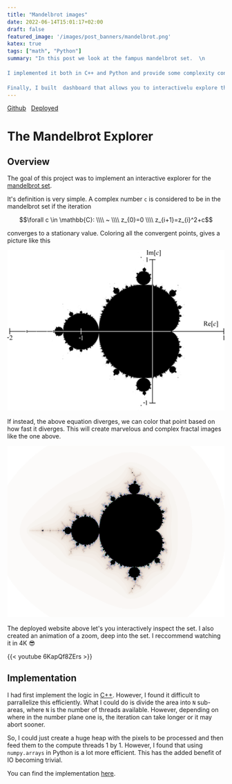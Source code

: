 ```yaml
---
title: "Mandelbrot images"
date: 2022-06-14T15:01:17+02:00
draft: false
featured_image: '/images/post_banners/mandelbrot.png'
katex: true
tags: ["math", "Python"]
summary: "In this post we look at the fampus mandelbrot set.  \n

I implemented it both in C++ and Python and provide some complexity considerations.  \n

Finally, I built  dashboard that allows you to interactivelu explore the set and create beautiful animations."
---
```

<script type="text/javascript"
  src="https://cdn.mathjax.org/mathjax/latest/MathJax.js?config=TeX-AMS-MML_HTMLorMML">
</script>

[Github](https://github.com/scheuclu/mandelbrot)&nbsp;&nbsp;
[Deployed](https://share.streamlit.io/scheuclu/mandelbrot_python/main/webpage.py)

# The Mandelbrot Explorer

## Overview
The goal of this project was to implement an interactive explorer for the [mandelbrot set](https://en.wikipedia.org/wiki/Mandelbrot_set).

It's definition is very simple. A complex number `c` is considered to be in the mandelbrot set if the iteration

$$\forall c \in \mathbb{C}: \\\\ ~ \\\\ z_{0}=0 \\\\ z_{i+1}=z_{i}^2+c$$


converges to a stationary value. Coloring all the convergent points, gives a picture like this

![](/images/mandelbrot_bw.png)

If instead, the above equation diverges, we can color that point based on how fast it diverges. This will create marvelous and complex fractal images like the one above.

![](/images/mandelbrot_480p.png)


The deployed website above let's you interactively inspect the set. I also created an animation of a zoom, deep into the set. I reccommend watching it in 4K :sunglasses:


{{< youtube 6KapQf8ZErs >}}

## Implementation
I had first implement the logic in [C++](https://github.com/scheuclu/mandelbrot).
However, I found it difficult to parrallelize this efficiently. What I could do is divide the area into `N` sub-areas, where `N` is the number of threads available. However, depending on where in the number plane one is, the iteration can take longer or it may abort sooner.

So, I could just create a huge heap with the pixels to be processed and then feed them to the compute threads 1 by 1.
However, I found that using `numpy.arrays` in Python is a lot more efficient.
This has the added benefit of IO becoming trivial.

You can find the implementation [here](https://github.com/scheuclu/mandelbrot_python).
